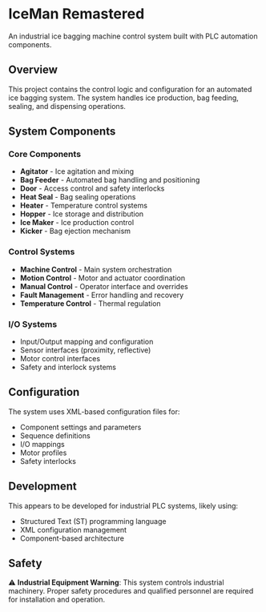 # IceMan Remastered

An industrial ice bagging machine control system built with PLC automation components.

## Overview

This project contains the control logic and configuration for an automated ice bagging system. The system handles ice production, bag feeding, sealing, and dispensing operations.

## System Components

### Core Components
- **Agitator** - Ice agitation and mixing
- **Bag Feeder** - Automated bag handling and positioning
- **Door** - Access control and safety interlocks
- **Heat Seal** - Bag sealing operations
- **Heater** - Temperature control systems
- **Hopper** - Ice storage and distribution
- **Ice Maker** - Ice production control
- **Kicker** - Bag ejection mechanism

### Control Systems
- **Machine Control** - Main system orchestration
- **Motion Control** - Motor and actuator coordination
- **Manual Control** - Operator interface and overrides
- **Fault Management** - Error handling and recovery
- **Temperature Control** - Thermal regulation

### I/O Systems
- Input/Output mapping and configuration
- Sensor interfaces (proximity, reflective)
- Motor control interfaces
- Safety and interlock systems

## Configuration

The system uses XML-based configuration files for:
- Component settings and parameters
- Sequence definitions
- I/O mappings
- Motor profiles
- Safety interlocks

## Development

This appears to be developed for industrial PLC systems, likely using:
- Structured Text (ST) programming language
- XML configuration management
- Component-based architecture

## Safety

⚠️ **Industrial Equipment Warning**: This system controls industrial machinery. Proper safety procedures and qualified personnel are required for installation and operation.